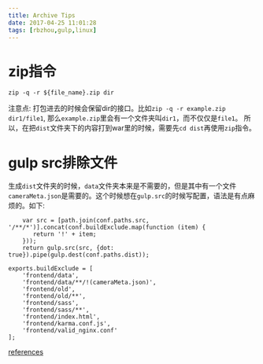 ```yaml
---
title: Archive Tips
date: 2017-04-25 11:01:28
tags: [rbzhou,gulp,linux]
---
```


# zip指令
```
zip -q -r ${file_name}.zip dir
```
注意点: 打包进去的时候会保留dir的接口。比如`zip -q -r example.zip dir1/file1`, 那么`example.zip`里会有一个文件夹叫`dir1`，而不仅仅是`file1`。
所以，在把`dist`文件夹下的内容打到war里的时候，需要先`cd dist`再使用`zip`指令。

# gulp src排除文件
生成`dist`文件夹的时候，`data`文件夹本来是不需要的，但是其中有一个文件`cameraMeta.json`是需要的。这个时候想在`gulp.src`的时候写配置，语法是有点麻烦的。如下:
```
    var src = [path.join(conf.paths.src, '/**/*')].concat(conf.buildExclude.map(function (item) {
       return '!' + item;
    }));
    return gulp.src(src, {dot: true}).pipe(gulp.dest(conf.paths.dist));
    
exports.buildExclude = [
    'frontend/data',
    'frontend/data/**/!(cameraMeta.json)',
    'frontend/old',
    'frontend/old/**',
    'frontend/sass',
    'frontend/sass/**',
    'frontend/index.html',
    'frontend/karma.conf.js',
    'frontend/valid_nginx.conf'
];
```
[references](http://stackoverflow.com/questions/26485612/glob-minimatch-how-to-gulp-src-everything-then-exclude-folder-but-keep-one)